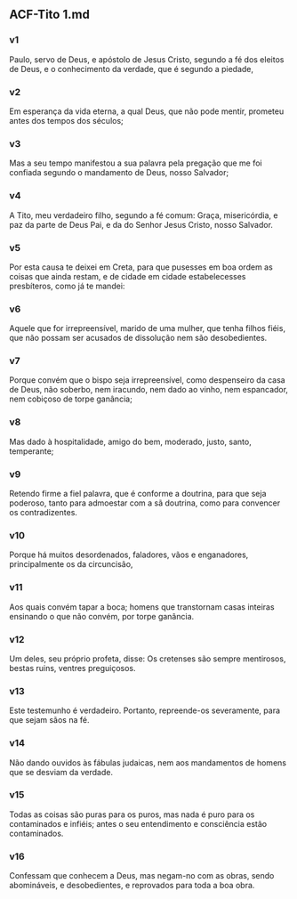 ## ACF-Tito 1.md
### v1
 Paulo, servo de Deus, e apóstolo de Jesus Cristo, segundo a fé dos eleitos de Deus, e o conhecimento da verdade, que é segundo a piedade,
### v2
 Em esperança da vida eterna, a qual Deus, que não pode mentir, prometeu antes dos tempos dos séculos;
### v3
 Mas a seu tempo manifestou a sua palavra pela pregação que me foi confiada segundo o mandamento de Deus, nosso Salvador;
### v4
 A Tito, meu verdadeiro filho, segundo a fé comum: Graça, misericórdia, e paz da parte de Deus Pai, e da do Senhor Jesus Cristo, nosso Salvador.
### v5
 Por esta causa te deixei em Creta, para que pusesses em boa ordem as coisas que ainda restam, e de cidade em cidade estabelecesses presbíteros, como já te mandei:
### v6
 Aquele que for irrepreensível, marido de uma mulher, que tenha filhos fiéis, que não possam ser acusados de dissolução nem são desobedientes.
### v7
 Porque convém que o bispo seja irrepreensível, como despenseiro da casa de Deus, não soberbo, nem iracundo, nem dado ao vinho, nem espancador, nem cobiçoso de torpe ganância;
### v8
 Mas dado à hospitalidade, amigo do bem, moderado, justo, santo, temperante;
### v9
 Retendo firme a fiel palavra, que é conforme a doutrina, para que seja poderoso, tanto para admoestar com a sã doutrina, como para convencer os contradizentes.
### v10
 Porque há muitos desordenados, faladores, vãos e enganadores, principalmente os da circuncisão,
### v11
 Aos quais convém tapar a boca; homens que transtornam casas inteiras ensinando o que não convém, por torpe ganância.
### v12
 Um deles, seu próprio profeta, disse: Os cretenses são sempre mentirosos, bestas ruins, ventres preguiçosos.
### v13
 Este testemunho é verdadeiro. Portanto, repreende-os severamente, para que sejam sãos na fé.
### v14
 Não dando ouvidos às fábulas judaicas, nem aos mandamentos de homens que se desviam da verdade.
### v15
 Todas as coisas são puras para os puros, mas nada é puro para os contaminados e infiéis; antes o seu entendimento e consciência estão contaminados.
### v16
 Confessam que conhecem a Deus, mas negam-no com as obras, sendo abomináveis, e desobedientes, e reprovados para toda a boa obra.

